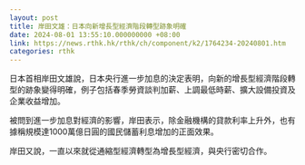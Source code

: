 ```yaml
---
layout: post
title: 岸田文雄：日本向新增長型經濟階段轉型跡象明確
date: 2024-08-01 13:55:10.000000000 +08:00
link: https://news.rthk.hk/rthk/ch/component/k2/1764234-20240801.htm
categories: rthk
---
```


日本首相岸田文雄說，日本央行進一步加息的決定表明，向新的增長型經濟階段轉型的跡象變得明確，例子包括春季勞資談判加薪、上調最低時薪、擴大設備投資及企業收益增加。

被問到進一步加息對經濟的影響，岸田表示，除金融機構的貸款利率上升外，也有據稱規模達1000萬億日圓的國民儲蓄利息增加的正面效果。

岸田又說，一直以來就從通縮型經濟轉型為增長型經濟，與央行密切合作。
